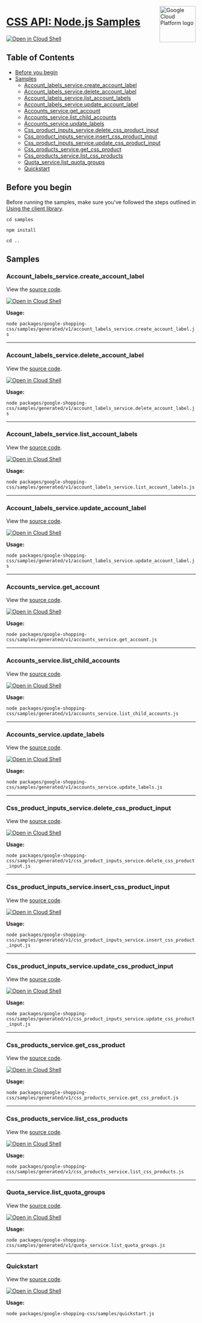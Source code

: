 [//]: # "This README.md file is auto-generated, all changes to this file will be lost."
[//]: # "To regenerate it, use `python -m synthtool`."
<img src="https://avatars2.githubusercontent.com/u/2810941?v=3&s=96" alt="Google Cloud Platform logo" title="Google Cloud Platform" align="right" height="96" width="96"/>

# [CSS API: Node.js Samples](https://github.com/googleapis/google-cloud-node)

[![Open in Cloud Shell][shell_img]][shell_link]



## Table of Contents

* [Before you begin](#before-you-begin)
* [Samples](#samples)
  * [Account_labels_service.create_account_label](#account_labels_service.create_account_label)
  * [Account_labels_service.delete_account_label](#account_labels_service.delete_account_label)
  * [Account_labels_service.list_account_labels](#account_labels_service.list_account_labels)
  * [Account_labels_service.update_account_label](#account_labels_service.update_account_label)
  * [Accounts_service.get_account](#accounts_service.get_account)
  * [Accounts_service.list_child_accounts](#accounts_service.list_child_accounts)
  * [Accounts_service.update_labels](#accounts_service.update_labels)
  * [Css_product_inputs_service.delete_css_product_input](#css_product_inputs_service.delete_css_product_input)
  * [Css_product_inputs_service.insert_css_product_input](#css_product_inputs_service.insert_css_product_input)
  * [Css_product_inputs_service.update_css_product_input](#css_product_inputs_service.update_css_product_input)
  * [Css_products_service.get_css_product](#css_products_service.get_css_product)
  * [Css_products_service.list_css_products](#css_products_service.list_css_products)
  * [Quota_service.list_quota_groups](#quota_service.list_quota_groups)
  * [Quickstart](#quickstart)

## Before you begin

Before running the samples, make sure you've followed the steps outlined in
[Using the client library](https://github.com/googleapis/google-cloud-node#using-the-client-library).

`cd samples`

`npm install`

`cd ..`

## Samples



### Account_labels_service.create_account_label

View the [source code](https://github.com/googleapis/google-cloud-node/blob/main/packages/google-shopping-css/samples/generated/v1/account_labels_service.create_account_label.js).

[![Open in Cloud Shell][shell_img]](https://console.cloud.google.com/cloudshell/open?git_repo=https://github.com/googleapis/google-cloud-node&page=editor&open_in_editor=packages/google-shopping-css/samples/generated/v1/account_labels_service.create_account_label.js,samples/README.md)

__Usage:__


`node packages/google-shopping-css/samples/generated/v1/account_labels_service.create_account_label.js`


-----




### Account_labels_service.delete_account_label

View the [source code](https://github.com/googleapis/google-cloud-node/blob/main/packages/google-shopping-css/samples/generated/v1/account_labels_service.delete_account_label.js).

[![Open in Cloud Shell][shell_img]](https://console.cloud.google.com/cloudshell/open?git_repo=https://github.com/googleapis/google-cloud-node&page=editor&open_in_editor=packages/google-shopping-css/samples/generated/v1/account_labels_service.delete_account_label.js,samples/README.md)

__Usage:__


`node packages/google-shopping-css/samples/generated/v1/account_labels_service.delete_account_label.js`


-----




### Account_labels_service.list_account_labels

View the [source code](https://github.com/googleapis/google-cloud-node/blob/main/packages/google-shopping-css/samples/generated/v1/account_labels_service.list_account_labels.js).

[![Open in Cloud Shell][shell_img]](https://console.cloud.google.com/cloudshell/open?git_repo=https://github.com/googleapis/google-cloud-node&page=editor&open_in_editor=packages/google-shopping-css/samples/generated/v1/account_labels_service.list_account_labels.js,samples/README.md)

__Usage:__


`node packages/google-shopping-css/samples/generated/v1/account_labels_service.list_account_labels.js`


-----




### Account_labels_service.update_account_label

View the [source code](https://github.com/googleapis/google-cloud-node/blob/main/packages/google-shopping-css/samples/generated/v1/account_labels_service.update_account_label.js).

[![Open in Cloud Shell][shell_img]](https://console.cloud.google.com/cloudshell/open?git_repo=https://github.com/googleapis/google-cloud-node&page=editor&open_in_editor=packages/google-shopping-css/samples/generated/v1/account_labels_service.update_account_label.js,samples/README.md)

__Usage:__


`node packages/google-shopping-css/samples/generated/v1/account_labels_service.update_account_label.js`


-----




### Accounts_service.get_account

View the [source code](https://github.com/googleapis/google-cloud-node/blob/main/packages/google-shopping-css/samples/generated/v1/accounts_service.get_account.js).

[![Open in Cloud Shell][shell_img]](https://console.cloud.google.com/cloudshell/open?git_repo=https://github.com/googleapis/google-cloud-node&page=editor&open_in_editor=packages/google-shopping-css/samples/generated/v1/accounts_service.get_account.js,samples/README.md)

__Usage:__


`node packages/google-shopping-css/samples/generated/v1/accounts_service.get_account.js`


-----




### Accounts_service.list_child_accounts

View the [source code](https://github.com/googleapis/google-cloud-node/blob/main/packages/google-shopping-css/samples/generated/v1/accounts_service.list_child_accounts.js).

[![Open in Cloud Shell][shell_img]](https://console.cloud.google.com/cloudshell/open?git_repo=https://github.com/googleapis/google-cloud-node&page=editor&open_in_editor=packages/google-shopping-css/samples/generated/v1/accounts_service.list_child_accounts.js,samples/README.md)

__Usage:__


`node packages/google-shopping-css/samples/generated/v1/accounts_service.list_child_accounts.js`


-----




### Accounts_service.update_labels

View the [source code](https://github.com/googleapis/google-cloud-node/blob/main/packages/google-shopping-css/samples/generated/v1/accounts_service.update_labels.js).

[![Open in Cloud Shell][shell_img]](https://console.cloud.google.com/cloudshell/open?git_repo=https://github.com/googleapis/google-cloud-node&page=editor&open_in_editor=packages/google-shopping-css/samples/generated/v1/accounts_service.update_labels.js,samples/README.md)

__Usage:__


`node packages/google-shopping-css/samples/generated/v1/accounts_service.update_labels.js`


-----




### Css_product_inputs_service.delete_css_product_input

View the [source code](https://github.com/googleapis/google-cloud-node/blob/main/packages/google-shopping-css/samples/generated/v1/css_product_inputs_service.delete_css_product_input.js).

[![Open in Cloud Shell][shell_img]](https://console.cloud.google.com/cloudshell/open?git_repo=https://github.com/googleapis/google-cloud-node&page=editor&open_in_editor=packages/google-shopping-css/samples/generated/v1/css_product_inputs_service.delete_css_product_input.js,samples/README.md)

__Usage:__


`node packages/google-shopping-css/samples/generated/v1/css_product_inputs_service.delete_css_product_input.js`


-----




### Css_product_inputs_service.insert_css_product_input

View the [source code](https://github.com/googleapis/google-cloud-node/blob/main/packages/google-shopping-css/samples/generated/v1/css_product_inputs_service.insert_css_product_input.js).

[![Open in Cloud Shell][shell_img]](https://console.cloud.google.com/cloudshell/open?git_repo=https://github.com/googleapis/google-cloud-node&page=editor&open_in_editor=packages/google-shopping-css/samples/generated/v1/css_product_inputs_service.insert_css_product_input.js,samples/README.md)

__Usage:__


`node packages/google-shopping-css/samples/generated/v1/css_product_inputs_service.insert_css_product_input.js`


-----




### Css_product_inputs_service.update_css_product_input

View the [source code](https://github.com/googleapis/google-cloud-node/blob/main/packages/google-shopping-css/samples/generated/v1/css_product_inputs_service.update_css_product_input.js).

[![Open in Cloud Shell][shell_img]](https://console.cloud.google.com/cloudshell/open?git_repo=https://github.com/googleapis/google-cloud-node&page=editor&open_in_editor=packages/google-shopping-css/samples/generated/v1/css_product_inputs_service.update_css_product_input.js,samples/README.md)

__Usage:__


`node packages/google-shopping-css/samples/generated/v1/css_product_inputs_service.update_css_product_input.js`


-----




### Css_products_service.get_css_product

View the [source code](https://github.com/googleapis/google-cloud-node/blob/main/packages/google-shopping-css/samples/generated/v1/css_products_service.get_css_product.js).

[![Open in Cloud Shell][shell_img]](https://console.cloud.google.com/cloudshell/open?git_repo=https://github.com/googleapis/google-cloud-node&page=editor&open_in_editor=packages/google-shopping-css/samples/generated/v1/css_products_service.get_css_product.js,samples/README.md)

__Usage:__


`node packages/google-shopping-css/samples/generated/v1/css_products_service.get_css_product.js`


-----




### Css_products_service.list_css_products

View the [source code](https://github.com/googleapis/google-cloud-node/blob/main/packages/google-shopping-css/samples/generated/v1/css_products_service.list_css_products.js).

[![Open in Cloud Shell][shell_img]](https://console.cloud.google.com/cloudshell/open?git_repo=https://github.com/googleapis/google-cloud-node&page=editor&open_in_editor=packages/google-shopping-css/samples/generated/v1/css_products_service.list_css_products.js,samples/README.md)

__Usage:__


`node packages/google-shopping-css/samples/generated/v1/css_products_service.list_css_products.js`


-----




### Quota_service.list_quota_groups

View the [source code](https://github.com/googleapis/google-cloud-node/blob/main/packages/google-shopping-css/samples/generated/v1/quota_service.list_quota_groups.js).

[![Open in Cloud Shell][shell_img]](https://console.cloud.google.com/cloudshell/open?git_repo=https://github.com/googleapis/google-cloud-node&page=editor&open_in_editor=packages/google-shopping-css/samples/generated/v1/quota_service.list_quota_groups.js,samples/README.md)

__Usage:__


`node packages/google-shopping-css/samples/generated/v1/quota_service.list_quota_groups.js`


-----




### Quickstart

View the [source code](https://github.com/googleapis/google-cloud-node/blob/main/packages/google-shopping-css/samples/quickstart.js).

[![Open in Cloud Shell][shell_img]](https://console.cloud.google.com/cloudshell/open?git_repo=https://github.com/googleapis/google-cloud-node&page=editor&open_in_editor=packages/google-shopping-css/samples/quickstart.js,samples/README.md)

__Usage:__


`node packages/google-shopping-css/samples/quickstart.js`






[shell_img]: https://gstatic.com/cloudssh/images/open-btn.png
[shell_link]: https://console.cloud.google.com/cloudshell/open?git_repo=https://github.com/googleapis/google-cloud-node&page=editor&open_in_editor=samples/README.md
[product-docs]: https://developers.google.com/comparison-shopping-services/api
